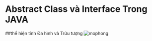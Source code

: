 # Abstract Class và Interface Trong JAVA
##thể hiện tính Đa hình và Trừu tượng ![mophong](https://cloud.githubusercontent.com/assets/18228937/17283697/b015ba62-57dd-11e6-97f4-244c7ff62ab1.png)
